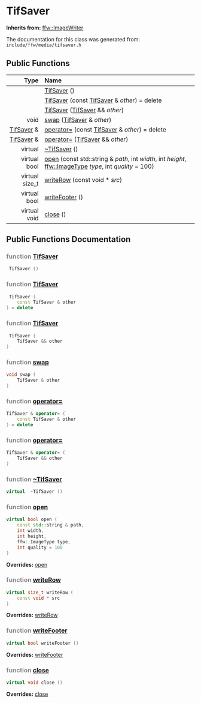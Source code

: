 TifSaver
===================================


**Inherits from:** [ffw::ImageWriter](ffw_ImageWriter.html)

The documentation for this class was generated from: `include/ffw/media/tifsaver.h`



## Public Functions

| Type | Name |
| -------: | :------- |
|   | [TifSaver](#df7ae89b) ()  |
|   | [TifSaver](#d7e13083) (const [TifSaver](ffw_TifSaver.html) & _other_) = delete  |
|   | [TifSaver](#354f7a37) ([TifSaver](ffw_TifSaver.html) && _other_)  |
|  void | [swap](#a0d83503) ([TifSaver](ffw_TifSaver.html) & _other_)  |
|  [TifSaver](ffw_TifSaver.html) & | [operator=](#8e95c802) (const [TifSaver](ffw_TifSaver.html) & _other_) = delete  |
|  [TifSaver](ffw_TifSaver.html) & | [operator=](#05c1b59b) ([TifSaver](ffw_TifSaver.html) && _other_)  |
|  virtual  | [~TifSaver](#5f7ef8c7) ()  |
|  virtual bool | [open](#20711313) (const std::string & _path_, int _width_, int _height_, [ffw::ImageType](ffw.html#fa711f90) _type_, int _quality_ = 100)  |
|  virtual size_t | [writeRow](#ec153889) (const void * _src_)  |
|  virtual bool | [writeFooter](#c3f9e535) ()  |
|  virtual void | [close](#26b2af61) ()  |


## Public Functions Documentation

### <span style="opacity:0.5;">function</span> <a id="df7ae89b" href="#df7ae89b">TifSaver</a>

```cpp
 TifSaver () 
```



### <span style="opacity:0.5;">function</span> <a id="d7e13083" href="#d7e13083">TifSaver</a>

```cpp
 TifSaver (
    const TifSaver & other
) = delete 
```



### <span style="opacity:0.5;">function</span> <a id="354f7a37" href="#354f7a37">TifSaver</a>

```cpp
 TifSaver (
    TifSaver && other
) 
```



### <span style="opacity:0.5;">function</span> <a id="a0d83503" href="#a0d83503">swap</a>

```cpp
void swap (
    TifSaver & other
) 
```



### <span style="opacity:0.5;">function</span> <a id="8e95c802" href="#8e95c802">operator=</a>

```cpp
TifSaver & operator= (
    const TifSaver & other
) = delete 
```



### <span style="opacity:0.5;">function</span> <a id="05c1b59b" href="#05c1b59b">operator=</a>

```cpp
TifSaver & operator= (
    TifSaver && other
) 
```



### <span style="opacity:0.5;">function</span> <a id="5f7ef8c7" href="#5f7ef8c7">~TifSaver</a>

```cpp
virtual  ~TifSaver () 
```



### <span style="opacity:0.5;">function</span> <a id="20711313" href="#20711313">open</a>

```cpp
virtual bool open (
    const std::string & path,
    int width,
    int height,
    ffw::ImageType type,
    int quality = 100
) 
```



**Overrides:** [open](/doc/ffw_ImageWriter.md#c742773b)

### <span style="opacity:0.5;">function</span> <a id="ec153889" href="#ec153889">writeRow</a>

```cpp
virtual size_t writeRow (
    const void * src
) 
```



**Overrides:** [writeRow](/doc/ffw_ImageWriter.md#fb673e42)

### <span style="opacity:0.5;">function</span> <a id="c3f9e535" href="#c3f9e535">writeFooter</a>

```cpp
virtual bool writeFooter () 
```



**Overrides:** [writeFooter](/doc/ffw_ImageWriter.md#5377830a)

### <span style="opacity:0.5;">function</span> <a id="26b2af61" href="#26b2af61">close</a>

```cpp
virtual void close () 
```



**Overrides:** [close](/doc/ffw_ImageWriter.md#03dcc1a2)



